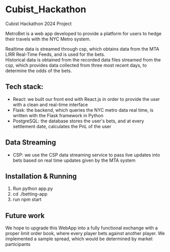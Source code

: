 # Cubist_Hackathon
Cubist Hackathon 2024 Project

MetroBet is a web app developed to provide a platform for users to hedge their travels with the NYC Metro system. 

Realtime data is streamed through csp, which obtains data from the MTA LIRR Real-Time Feeds, and is used for the bets.  
Historical data is obtained from the recorded data files streamed from the csp, which provides data collected from three most recent days, to determine the odds of the bets.

## Tech stack:
- React: we built our front end with React.js in order to provide the user with a clean and real-time interface
- Flask: the backend, which queries the NYC metro data real time, is written with the Flask framework in Python
- PostgreSQL: the database stores the user's bets, and at every settlement date, calculates the PnL of the user

## Data Streaming
- CSP: we use the CSP data streaming service to pass live updates into bets based on real time updates given by the MTA system

## Installation & Running
1. Run python app.py
2. cd ./betting-app
3. run npm start

## Future work
We hope to upgrade this WebApp into a fully functional exchange with a proper limit order book, where every player bets against another player. We implemented a sample spread, which would be determined by market participants
